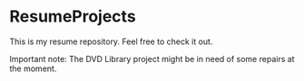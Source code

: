 # ResumeProjects
This is my resume repository. Feel free to check it out.

Important note: The DVD Library project might be in need of some repairs at the moment.
